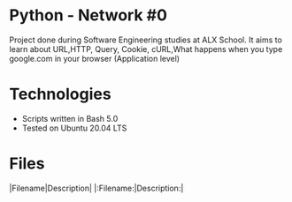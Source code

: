 # Python - Network #0
Project done during Software Engineering studies at ALX School. It aims to learn about URL,HTTP, Query, Cookie, cURL,What happens when you type google.com in your browser (Application level)
# Technologies
* Scripts written in Bash 5.0
* Tested on Ubuntu 20.04 LTS
# Files

|Filename|Description|
|:Filename:|Description:|
